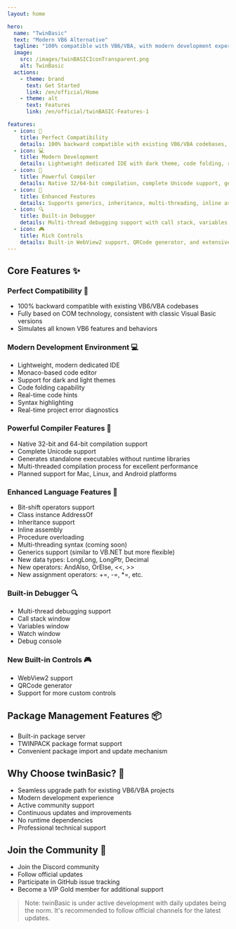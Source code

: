 ```yaml
---
layout: home

hero:
  name: "TwinBasic"
  text: "Modern VB6 Alternative"
  tagline: "100% compatible with VB6/VBA, with modern development experience"
  image:
    src: /images/twinBASICIconTransparent.png
    alt: TwinBasic
  actions:
    - theme: brand
      text: Get Started
      link: /en/official/Home
    - theme: alt
      text: Features
      link: /en/official/twinBASIC-Features-1

features:
  - icon: 🤝
    title: Perfect Compatibility
    details: 100% backward compatible with existing VB6/VBA codebases, fully based on COM technology
  - icon: 💻
    title: Modern Development
    details: Lightweight dedicated IDE with dark theme, code folding, real-time hints, and syntax highlighting
  - icon: 🔧
    title: Powerful Compiler
    details: Native 32/64-bit compilation, complete Unicode support, generates standalone executables
  - icon: 🌟
    title: Enhanced Features
    details: Supports generics, inheritance, multi-threading, inline assembly, new data types and operators
  - icon: 🔍
    title: Built-in Debugger
    details: Multi-thread debugging support with call stack, variables, and watch windows
  - icon: 🎮
    title: Rich Controls
    details: Built-in WebView2 support, QRCode generator, and extensive custom controls capability
---
```


## Core Features ✨

### Perfect Compatibility 🤝
- 100% backward compatible with existing VB6/VBA codebases
- Fully based on COM technology, consistent with classic Visual Basic versions
- Simulates all known VB6 features and behaviors

### Modern Development Environment 💻
- Lightweight, modern dedicated IDE
- Monaco-based code editor
- Support for dark and light themes
- Code folding capability
- Real-time code hints
- Syntax highlighting
- Real-time project error diagnostics

### Powerful Compiler Features 🔧
- Native 32-bit and 64-bit compilation support
- Complete Unicode support
- Generates standalone executables without runtime libraries
- Multi-threaded compilation process for excellent performance
- Planned support for Mac, Linux, and Android platforms

### Enhanced Language Features 🌟
- Bit-shift operators support
- Class instance AddressOf
- Inheritance support
- Inline assembly
- Procedure overloading
- Multi-threading syntax (coming soon)
- Generics support (similar to VB.NET but more flexible)
- New data types: LongLong, LongPtr, Decimal
- New operators: AndAlso, OrElse, <<, >>
- New assignment operators: +=, -=, *=, etc.

### Built-in Debugger 🔍
- Multi-thread debugging support
- Call stack window
- Variables window
- Watch window
- Debug console

### New Built-in Controls 🎮
- WebView2 support
- QRCode generator
- Support for more custom controls

## Package Management Features 📦
- Built-in package server
- TWINPACK package format support
- Convenient package import and update mechanism

## Why Choose twinBasic? 🤔
- Seamless upgrade path for existing VB6/VBA projects
- Modern development experience
- Active community support
- Continuous updates and improvements
- No runtime dependencies
- Professional technical support

## Join the Community 👥
- Join the Discord community
- Follow official updates
- Participate in GitHub issue tracking
- Become a VIP Gold member for additional support

> Note: twinBasic is under active development with daily updates being the norm. It's recommended to follow official channels for the latest updates.